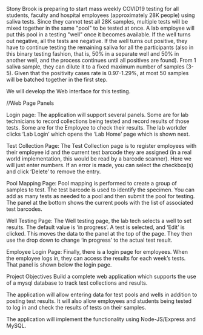 Stony Brook is preparing to start mass weekly COVID19 testing for all students, faculty and hospital employees (approximately 28K people) using saliva tests. Since they cannot test all 28K samples, multiple tests will be mixed together in the same "pool" to be tested at once. A lab employee will put this pool in a testing "well" once it becomes available. If the well turns out negative, all the tests are negative. If the well turns out positive, they have to continue testing the remaining saliva for all the participants (also in this binary testing fashion, that is, 50% in a separate well and 50% in another well, and the process continues until all positives are found). From 1 saliva sample, they can dilute it to a fixed maximum number of samples (3-5). Given that the positivity cases rate is 0.97-1.29%, at most 50 samples will be batched together in the first step.

We will develop the Web interface for this testing.

//Web Page Panels

Login page:
The application will support several panels. Some are for lab technicians to record collections being tested and record results of those tests. Some are for the Employee to check their results.
The lab workder clicks ‘Lab Login’ which opens the ‘Lab Home’ page which is shown next.

Test Collection Page:
The Test Collection page is to register employees with their employee id and the current test barcode they are assigned (in a real world implementation, this would be read by a barcode scanner). Here we will just enter numbers. If an error is made, you can select the checkbox(s) and click ‘Delete’ to remove the entry.

Pool Mapping Page:
Pool mapping is performed to create a group of samples to test. The test barcode is used to identify the specimen. You can add as many tests as needed to a pool and then submit the pool for testing. The panel at the bottom shows the current pools with the list of associated test barcodes.

Well Testing Page:
The Well testing page, the lab tech selects a well to set results. The default value is ‘in progress’. A test is selected, and ‘Edit’ is clicked. This moves the data to the panel at the top of the page. They then use the drop down to change ‘in progress’ to the actual test result.

Employee Login Page:
Finally, there is a login page for employees. When the employee logs in, they can access the results for each week’s tests. That panel is shown below the login page.

Project Objectives
Build a complete web application which supports the use of a mysql database to track test collections and results.

The application will allow entering data for test pools and wells in addition to posting test results. It will also allow employees and students being tested to log in and check the results of tests on their samples.

The application will implement the functionality using Node-JS/Express and MySQL. 

